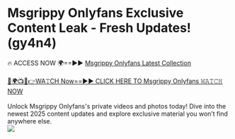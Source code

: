 # Msgrippy Onlyfans Exclusive Content Leak - Fresh Updates! (gy4n4)

🔥 ACCESS NOW 🌍==►► <a href="https://tinyurl.com/kvy9nzfs" rel="nofollow">Msgrippy Onlyfans Latest Collection</a>
<br><br>
[🔴🌍📺📱👉WA𝚃CH Now==►► CLICK HERE TO Msgrippy Onlyfans 𝚆𝙰𝚃𝙲𝙷 NOW](https://tinyurl.com/kvy9nzfs)
<br><br>
Unlock Msgrippy Onlyfans's private videos and photos today! Dive into the newest 2025 content updates and explore exclusive material you won’t find anywhere else.
<br>
<a href="https://tinyurl.com/kvy9nzfs" rel="nofollow" data-target="animated-image.originalLink"><img src="https://camo.githubusercontent.com/8a4f000d20f83aca3bf7ec5f350d767afa0574a8a352519fd8cfa583a6f93a33/68747470733a2f2f692e696d6775722e636f6d2f644a486b345a712e676966" data-canonical-src="https://i.imgur.com/dJHk4Zq.gif" style="max-width: 100%; display: inline-block;" data-target="animated-image.originalImage"></a>
<br>
